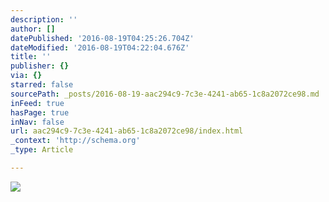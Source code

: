 ```yaml
---
description: ''
author: []
datePublished: '2016-08-19T04:25:26.704Z'
dateModified: '2016-08-19T04:22:04.676Z'
title: ''
publisher: {}
via: {}
starred: false
sourcePath: _posts/2016-08-19-aac294c9-7c3e-4241-ab65-1c8a2072ce98.md
inFeed: true
hasPage: true
inNav: false
url: aac294c9-7c3e-4241-ab65-1c8a2072ce98/index.html
_context: 'http://schema.org'
_type: Article

---
```

![](https://the-grid-user-content.s3-us-west-2.amazonaws.com/3c9e97f0-4f1a-4e93-b34e-c866a51d7b5b.jpg)